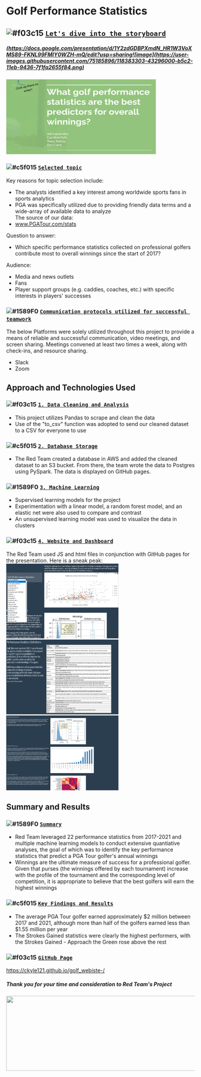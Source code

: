# Golf Performance Statistics
## ![#f03c15](https://via.placeholder.com/15/f03c15/000000?text=+) <ins>`Let's dive into the storyboard`</ins> 
##### (https://docs.google.com/presentation/d/1Y2zdGDBPXmdN_HR1W3VoXMS89-FKNL99FMIY0WZH-mQ/edit?usp=sharing![image](https://user-images.githubusercontent.com/75185896/118383303-43296000-b5c2-11eb-9436-7f1fa2655f84.png)
<img src=https://github.com/joelapsansky/red-team/blob/database_app/app/templates/static/images/StoryBoard_Image.png width="400" height="200">

### ![#c5f015](https://via.placeholder.com/15/c5f015/000000?text=+) <ins>`Selected topic`</ins>
Key reasons for topic selection include:  
* The analysts identified a key interest among worldwide sports fans in sports analytics 
* PGA was specifically utilized due to providing friendly data terms and a wide-array of available data to analyze    
The source of our data:  
* www.PGATour.com/stats

Question to answer:  
* Which specific performance statistics collected on professional golfers contribute most to overall winnings since the start of 2017?
  
Audience: 
* Media and news outlets
* Fans
* Player support groups (e.g. caddies, coaches, etc.) with specific interests in players' successes
### ![#1589F0](https://via.placeholder.com/15/1589F0/000000?text=+) <ins>`Communication protocols utilized for successful teamwork`</ins>
The below Platforms were solely utilized throughout this project to provide a means of reliable and successful communication, video meetings, and screen sharing. Meetings convened at least two times a week, along with check-ins, and resource sharing.
* Slack
* Zoom 
## Approach and Technologies Used
### ![#f03c15](https://via.placeholder.com/15/f03c15/000000?text=+) <ins>`1. Data Cleaning and Analysis`</ins>
* This project utilizes Pandas to scrape and clean the data  
* Use of the "to_csv" function was adopted to send our cleaned dataset to a CSV for everyone to use
### ![#c5f015](https://via.placeholder.com/15/c5f015/000000?text=+) <ins>`2. Database Storage`</ins>
* The Red Team created a database in AWS and added the cleaned dataset to an S3 bucket.  From there, the team wrote the data to Postgres using PySpark. The data is displayed on GitHub pages.
### ![#1589F0](https://via.placeholder.com/15/1589F0/000000?text=+) <ins>`3. Machine Learning`</ins>
* Supervised learning models for the project 
* Experimentation with a linear model, a random forest model, and an elastic net were also used to compare and contrast  
* An unsupervised learning model was used to visualize the data in clusters
### ![#f03c15](https://via.placeholder.com/15/f03c15/000000?text=+) <ins>`4. Website and Dashboard`</ins>
The Red Team used JS and html files in conjunction with GitHub pages for the presentation. Here is a sneak peak:
<img src=https://github.com/joelapsansky/red-team/blob/database_app/app/templates/static/images/Website_Clip1.png width="300" height="200">
<img src=https://github.com/joelapsansky/red-team/blob/database_app/app/templates/static/images/Website_Clip2.png width="300" height="200">
<img src=https://github.com/joelapsansky/red-team/blob/database_app/app/templates/static/images/Website_Clip3.png width="300" height="200">
## Summary and Results
### ![#1589F0](https://via.placeholder.com/15/1589F0/000000?text=+) <ins>`Summary`</ins>
* Red Team leveraged 22 performance statistics from 2017-2021 and multiple machine learning models to conduct extensive quantiative analyses, the goal of which was to identify the key performance statistics that predict a PGA Tour golfer's annual winnings
* Winnings are the ultimate measure of success for a professional golfer. Given that purses (the winnings offered by each tournament) increase with the profile of the tournament and the corresponding level of competition, it is appropriate to believe that the best golfers will earn the highest winnings
### ![#c5f015](https://via.placeholder.com/15/c5f015/000000?text=+) <ins>`Key Findings and Results`</ins>
* The average PGA Tour golfer earned approximately $2 million between 2017 and 2021, although more than half of the golfers earned less than $1.55 million per year
* The Strokes Gained statistics were clearly the highest performers, with the Strokes Gained - Approach the Green rose above the rest
### ![#f03c15](https://via.placeholder.com/15/f03c15/000000?text=+) <ins>`GitHub Page`</ins>
https://ckyle121.github.io/golf_webiste-/
##### Thank you for your time and consideration to Red Team's Project 
<img src=https://github.com/joelapsansky/red-team/blob/database_app/app/templates/static/images/Golf_Course.png width="550" height="200">

